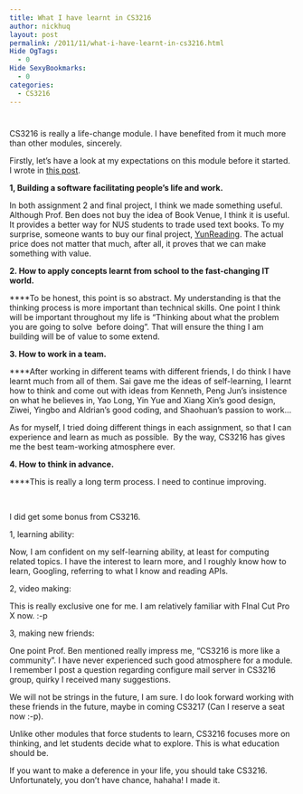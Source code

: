 ```yaml
---
title: What I have learnt in CS3216
author: nickhuq
layout: post
permalink: /2011/11/what-i-have-learnt-in-cs3216.html
Hide OgTags:
  - 0
Hide SexyBookmarks:
  - 0
categories:
  - CS3216
---
```

# 

CS3216 is really a life-change module. I have benefited from it much more than other modules, sincerely.

Firstly, let’s have a look at my expectations on this module before it started. I wrote in [this post][1].

 [1]: http://www.huqiangty.com/2011/08/what-i-want-to-learn-from-cs3216/

**1, Building a software facilitating people’s life and work.**

In both assignment 2 and final project, I think we made something useful. Although Prof. Ben does not buy the idea of Book Venue, I think it is useful. It provides a better way for NUS students to trade used text books. To my surprise, someone wants to buy our final project, [YunReading][2]. The actual price does not matter that much, after all, it proves that we can make something with value.

 [2]: http://www.yunreading.com

**2. How to apply concepts learnt from school to the fast-changing IT world.**

****To be honest, this point is so abstract. My understanding is that the thinking process is more important than technical skills. One point I think will be important throughout my life is “Thinking about what the problem you are going to solve  before doing”. That will ensure the thing I am building will be of value to some extend.

**3. How to work in a team.**

****After working in different teams with different friends, I do think I have learnt much from all of them. Sai gave me the ideas of self-learning, I learnt how to think and come out with ideas from Kenneth, Peng Jun’s insistence on what he believes in, Yao Long, Yin Yue and Xiang Xin’s good design, Ziwei, Yingbo and Aldrian’s good coding, and Shaohuan’s passion to work…

As for myself, I tried doing different things in each assignment, so that I can experience and learn as much as possible.  By the way, CS3216 has gives me the best team-working atmosphere ever.

**4. How to think in advance.**

****This is really a long term process. I need to continue improving.

 

I did get some bonus from CS3216.

1, learning ability:

Now, I am confident on my self-learning ability, at least for computing related topics. I have the interest to learn more, and I roughly know how to learn, Googling, referring to what I know and reading APIs.

2, video making:

This is really exclusive one for me. I am relatively familiar with FInal Cut Pro X now. :-p

3, making new friends:

One point Prof. Ben mentioned really impress me, “CS3216 is more like a community”. I have never experienced such good atmosphere for a module. I remember I post a question regarding configure mail server in CS3216 group, quirky I received many suggestions.

We will not be strings in the future, I am sure. I do look forward working with these friends in the future, maybe in coming CS3217 (Can I reserve a seat now :-p).

Unlike other modules that force students to learn, CS3216 focuses more on thinking, and let students decide what to explore. This is what education should be.

If you want to make a deference in your life, you should take CS3216. Unfortunately, you don’t have chance, hahaha! I made it.